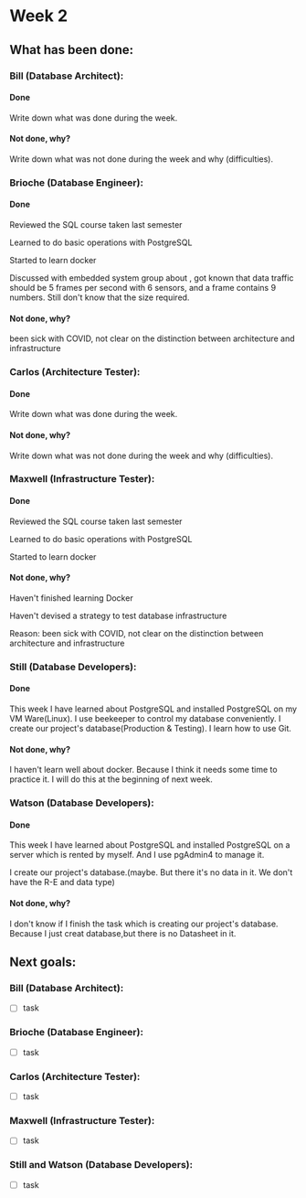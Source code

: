 # Week 2

## What has been done:

### Bill (Database Architect):

#### Done
Write down what was done during the week.

#### Not done, why?
Write down what was not done during the week and why (difficulties).


### Brioche (Database Engineer):

#### Done
Reviewed the SQL course taken last semester

Learned to do basic operations with PostgreSQL

Started to learn docker

Discussed with embedded system group about , got known that data traffic should be 5 frames per second with 6 sensors, and a frame contains 9 numbers. Still don't know that the size required.

#### Not done, why?
been sick with COVID, not clear on the distinction between architecture and infrastructure




### Carlos (Architecture Tester):

#### Done
Write down what was done during the week.

#### Not done, why?
Write down what was not done during the week and why (difficulties).


### Maxwell (Infrastructure Tester):

#### Done
Reviewed the SQL course taken last semester

Learned to do basic operations with PostgreSQL

Started to learn docker

#### Not done, why?
Haven't finished learning Docker

Haven't devised a strategy to test database infrastructure

Reason: been sick with COVID, not clear on the distinction between architecture and infrastructure

### Still (Database Developers):

#### Done
This week I have learned about PostgreSQL and installed PostgreSQL on my  VM Ware(Linux). I use beekeeper to control my database conveniently. I create our project's database(Production & Testing). I learn how to use Git.

#### Not done, why?
I haven't learn well about docker. Because I think it needs some time to practice it. I will do this at the beginning of next week.


### Watson  (Database Developers):

#### Done
This week I have learned about PostgreSQL and installed PostgreSQL on a server which is rented by myself. And I use pgAdmin4 to manage it.

I create our project's database.(maybe. But there it's no data in it. We don't have the R-E and data type)

#### Not done, why?
I don't know if I finish the task which is creating our project's database. Because I just creat database,but there is no Datasheet in it.


## Next goals:

### Bill (Database Architect):

- [ ] task

### Brioche (Database Engineer):

- [ ] task

### Carlos (Architecture Tester):

- [ ] task

### Maxwell (Infrastructure Tester):

- [ ] task

### Still and Watson (Database Developers):

- [ ] task
